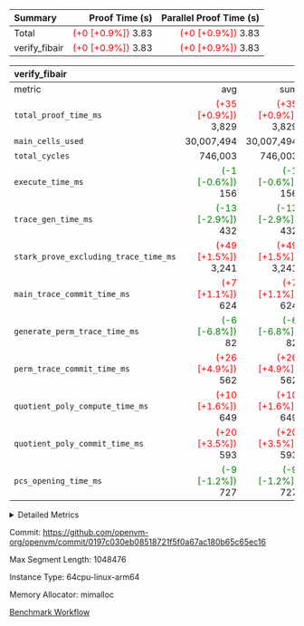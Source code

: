 | Summary | Proof Time (s) | Parallel Proof Time (s) |
|:---|---:|---:|
| Total | <span style='color: red'>(+0 [+0.9%])</span> 3.83 | <span style='color: red'>(+0 [+0.9%])</span> 3.83 |
| verify_fibair | <span style='color: red'>(+0 [+0.9%])</span> 3.83 | <span style='color: red'>(+0 [+0.9%])</span> 3.83 |


| verify_fibair |||||
|:---|---:|---:|---:|---:|
|metric|avg|sum|max|min|
| `total_proof_time_ms ` | <span style='color: red'>(+35 [+0.9%])</span> 3,829 | <span style='color: red'>(+35 [+0.9%])</span> 3,829 | <span style='color: red'>(+35 [+0.9%])</span> 3,829 | <span style='color: red'>(+35 [+0.9%])</span> 3,829 |
| `main_cells_used     ` |  30,007,494 |  30,007,494 |  30,007,494 |  30,007,494 |
| `total_cycles        ` |  746,003 |  746,003 |  746,003 |  746,003 |
| `execute_time_ms     ` | <span style='color: green'>(-1 [-0.6%])</span> 156 | <span style='color: green'>(-1 [-0.6%])</span> 156 | <span style='color: green'>(-1 [-0.6%])</span> 156 | <span style='color: green'>(-1 [-0.6%])</span> 156 |
| `trace_gen_time_ms   ` | <span style='color: green'>(-13 [-2.9%])</span> 432 | <span style='color: green'>(-13 [-2.9%])</span> 432 | <span style='color: green'>(-13 [-2.9%])</span> 432 | <span style='color: green'>(-13 [-2.9%])</span> 432 |
| `stark_prove_excluding_trace_time_ms` | <span style='color: red'>(+49 [+1.5%])</span> 3,241 | <span style='color: red'>(+49 [+1.5%])</span> 3,241 | <span style='color: red'>(+49 [+1.5%])</span> 3,241 | <span style='color: red'>(+49 [+1.5%])</span> 3,241 |
| `main_trace_commit_time_ms` | <span style='color: red'>(+7 [+1.1%])</span> 624 | <span style='color: red'>(+7 [+1.1%])</span> 624 | <span style='color: red'>(+7 [+1.1%])</span> 624 | <span style='color: red'>(+7 [+1.1%])</span> 624 |
| `generate_perm_trace_time_ms` | <span style='color: green'>(-6 [-6.8%])</span> 82 | <span style='color: green'>(-6 [-6.8%])</span> 82 | <span style='color: green'>(-6 [-6.8%])</span> 82 | <span style='color: green'>(-6 [-6.8%])</span> 82 |
| `perm_trace_commit_time_ms` | <span style='color: red'>(+26 [+4.9%])</span> 562 | <span style='color: red'>(+26 [+4.9%])</span> 562 | <span style='color: red'>(+26 [+4.9%])</span> 562 | <span style='color: red'>(+26 [+4.9%])</span> 562 |
| `quotient_poly_compute_time_ms` | <span style='color: red'>(+10 [+1.6%])</span> 649 | <span style='color: red'>(+10 [+1.6%])</span> 649 | <span style='color: red'>(+10 [+1.6%])</span> 649 | <span style='color: red'>(+10 [+1.6%])</span> 649 |
| `quotient_poly_commit_time_ms` | <span style='color: red'>(+20 [+3.5%])</span> 593 | <span style='color: red'>(+20 [+3.5%])</span> 593 | <span style='color: red'>(+20 [+3.5%])</span> 593 | <span style='color: red'>(+20 [+3.5%])</span> 593 |
| `pcs_opening_time_ms ` | <span style='color: green'>(-9 [-1.2%])</span> 727 | <span style='color: green'>(-9 [-1.2%])</span> 727 | <span style='color: green'>(-9 [-1.2%])</span> 727 | <span style='color: green'>(-9 [-1.2%])</span> 727 |



<details>
<summary>Detailed Metrics</summary>

|  | verify_program_compile_ms | total_cells | stark_prove_excluding_trace_time_ms | quotient_poly_compute_time_ms | quotient_poly_commit_time_ms | perm_trace_commit_time_ms | pcs_opening_time_ms | main_trace_commit_time_ms |
| --- | --- | --- | --- | --- | --- | --- | --- |
|  | 3 | 65,536 | 66 | 3 | 13 | 0 | 32 | 17 | 

| air_name | rows | quotient_deg | main_cols | interactions | constraints | cells |
| --- | --- | --- | --- | --- | --- | --- |
| AccessAdapterAir<2> |  | 4 |  | 5 | 12 |  | 
| AccessAdapterAir<4> |  | 4 |  | 5 | 12 |  | 
| AccessAdapterAir<8> |  | 4 |  | 5 | 12 |  | 
| FibonacciAir | 32,768 | 1 | 2 |  | 5 | 65,536 | 
| FriReducedOpeningAir |  | 4 |  | 35 | 59 |  | 
| NativePoseidon2Air<BabyBearParameters>, 1> |  | 4 |  | 31 | 302 |  | 
| PhantomAir |  | 4 |  | 3 | 4 |  | 
| ProgramAir |  | 1 |  | 1 | 4 |  | 
| VariableRangeCheckerAir |  | 1 |  | 1 | 4 |  | 
| VmAirWrapper<BranchNativeAdapterAir, BranchEqualCoreAir<1> |  | 2 |  | 11 | 23 |  | 
| VmAirWrapper<JalNativeAdapterAir, JalCoreAir> |  | 4 |  | 7 | 6 |  | 
| VmAirWrapper<NativeAdapterAir<2, 0>, PublicValuesCoreAir> |  | 4 |  | 11 | 22 |  | 
| VmAirWrapper<NativeAdapterAir<2, 1>, FieldArithmeticCoreAir> |  | 4 |  | 15 | 23 |  | 
| VmAirWrapper<NativeLoadStoreAdapterAir<1>, NativeLoadStoreCoreAir<1> |  | 4 |  | 19 | 31 |  | 
| VmAirWrapper<NativeVectorizedAdapterAir<4>, FieldExtensionCoreAir> |  | 4 |  | 15 | 23 |  | 
| VmConnectorAir |  | 4 |  | 3 | 8 |  | 
| VolatileBoundaryAir |  | 4 |  | 4 | 16 |  | 

| group | trace_gen_time_ms | total_proof_time_ms | total_cycles | total_cells | stark_prove_excluding_trace_time_ms | quotient_poly_compute_time_ms | quotient_poly_commit_time_ms | perm_trace_commit_time_ms | pcs_opening_time_ms | main_trace_commit_time_ms | main_cells_used | generate_perm_trace_time_ms | execute_time_ms |
| --- | --- | --- | --- | --- | --- | --- | --- | --- | --- | --- | --- | --- | --- |
| verify_fibair | 432 | 3,829 | 746,003 | 89,839,640 | 3,241 | 649 | 593 | 562 | 727 | 624 | 30,007,494 | 82 | 156 | 

| group | air_name | rows | prep_cols | perm_cols | main_cols | cells |
| --- | --- | --- | --- | --- | --- | --- |
| verify_fibair | AccessAdapterAir<2> | 131,072 |  | 16 | 11 | 3,538,944 | 
| verify_fibair | AccessAdapterAir<4> | 65,536 |  | 16 | 13 | 1,900,544 | 
| verify_fibair | AccessAdapterAir<8> | 32,768 |  | 16 | 17 | 1,081,344 | 
| verify_fibair | FriReducedOpeningAir | 512 |  | 76 | 64 | 71,680 | 
| verify_fibair | NativePoseidon2Air<BabyBearParameters>, 1> | 8,192 |  | 36 | 348 | 3,145,728 | 
| verify_fibair | PhantomAir | 16,384 |  | 8 | 6 | 229,376 | 
| verify_fibair | ProgramAir | 8,192 |  | 8 | 10 | 147,456 | 
| verify_fibair | VariableRangeCheckerAir | 262,144 | 2 | 8 | 1 | 2,359,296 | 
| verify_fibair | VmAirWrapper<BranchNativeAdapterAir, BranchEqualCoreAir<1> | 262,144 |  | 28 | 23 | 13,369,344 | 
| verify_fibair | VmAirWrapper<JalNativeAdapterAir, JalCoreAir> | 32,768 |  | 12 | 10 | 720,896 | 
| verify_fibair | VmAirWrapper<NativeAdapterAir<2, 1>, FieldArithmeticCoreAir> | 524,288 |  | 20 | 30 | 26,214,400 | 
| verify_fibair | VmAirWrapper<NativeLoadStoreAdapterAir<1>, NativeLoadStoreCoreAir<1> | 524,288 |  | 24 | 41 | 34,078,720 | 
| verify_fibair | VmAirWrapper<NativeVectorizedAdapterAir<4>, FieldExtensionCoreAir> | 8,192 |  | 20 | 40 | 491,520 | 
| verify_fibair | VmConnectorAir | 2 | 1 | 8 | 4 | 24 | 
| verify_fibair | VolatileBoundaryAir | 131,072 |  | 8 | 11 | 2,490,368 | 

</details>


Commit: https://github.com/openvm-org/openvm/commit/0197c030eb08518721f5f0a67ac180b65c65ec16

Max Segment Length: 1048476

Instance Type: 64cpu-linux-arm64

Memory Allocator: mimalloc

[Benchmark Workflow](https://github.com/openvm-org/openvm/actions/runs/12709554857)
